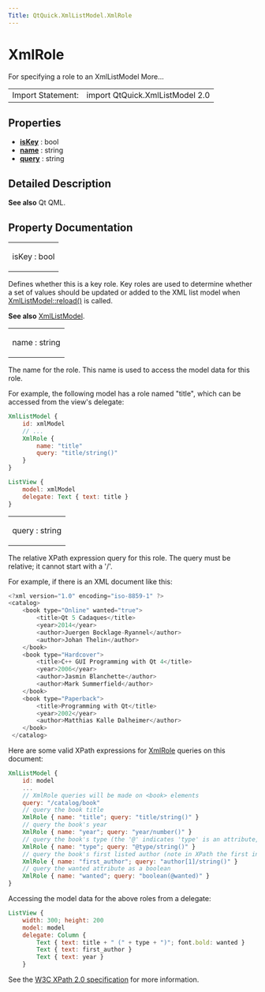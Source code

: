 ```yaml
---
Title: QtQuick.XmlListModel.XmlRole
---
```

        
XmlRole
=======

<span class="subtitle"></span>
For specifying a role to an XmlListModel More...

|                   |                                 |
|-------------------|---------------------------------|
| Import Statement: | import QtQuick.XmlListModel 2.0 |

<span id="properties"></span>
Properties
----------

-   ****[isKey](#isKey-prop)**** : bool
-   ****[name](#name-prop)**** : string
-   ****[query](#query-prop)**** : string

<span id="details"></span>
Detailed Description
--------------------

**See also** Qt QML.

Property Documentation
----------------------

<table>
<colgroup>
<col width="100%" />
</colgroup>
<tbody>
<tr class="odd">
<td><p><span id="isKey-prop"></span><span class="name">isKey</span> : <span class="type">bool</span></p></td>
</tr>
</tbody>
</table>

Defines whether this is a key role. Key roles are used to determine whether a set of values should be updated or added to the XML list model when [XmlListModel::reload()](../QtQuick.XmlListModel.XmlListModel.md#reload-method) is called.

**See also** [XmlListModel](../QtQuick.qtquick-modelviewsdata-modelview.md#xmllistmodel).

<table>
<colgroup>
<col width="100%" />
</colgroup>
<tbody>
<tr class="odd">
<td><p><span id="name-prop"></span><span class="name">name</span> : <span class="type">string</span></p></td>
</tr>
</tbody>
</table>

The name for the role. This name is used to access the model data for this role.

For example, the following model has a role named "title", which can be accessed from the view's delegate:

``` qml
XmlListModel {
    id: xmlModel
    // ...
    XmlRole {
        name: "title"
        query: "title/string()"
    }
}
```

``` qml
ListView {
    model: xmlModel
    delegate: Text { text: title }
}
```

<table>
<colgroup>
<col width="100%" />
</colgroup>
<tbody>
<tr class="odd">
<td><p><span id="query-prop"></span><span class="name">query</span> : <span class="type">string</span></p></td>
</tr>
</tbody>
</table>

The relative XPath expression query for this role. The query must be relative; it cannot start with a '/'.

For example, if there is an XML document like this:

``` cpp
<?xml version="1.0" encoding="iso-8859-1" ?>
<catalog>
    <book type="Online" wanted="true">
        <title>Qt 5 Cadaques</title>
        <year>2014</year>
        <author>Juergen Bocklage-Ryannel</author>
        <author>Johan Thelin</author>
    </book>
    <book type="Hardcover">
        <title>C++ GUI Programming with Qt 4</title>
        <year>2006</year>
        <author>Jasmin Blanchette</author>
        <author>Mark Summerfield</author>
    </book>
    <book type="Paperback">
        <title>Programming with Qt</title>
        <year>2002</year>
        <author>Matthias Kalle Dalheimer</author>
    </book>
 </catalog>
```

Here are some valid XPath expressions for [XmlRole](index.html) queries on this document:

``` qml
XmlListModel {
    id: model
    ...
    // XmlRole queries will be made on <book> elements
    query: "/catalog/book"
    // query the book title
    XmlRole { name: "title"; query: "title/string()" }
    // query the book's year
    XmlRole { name: "year"; query: "year/number()" }
    // query the book's type (the '@' indicates 'type' is an attribute, not an element)
    XmlRole { name: "type"; query: "@type/string()" }
    // query the book's first listed author (note in XPath the first index is 1, not 0)
    XmlRole { name: "first_author"; query: "author[1]/string()" }
    // query the wanted attribute as a boolean
    XmlRole { name: "wanted"; query: "boolean(@wanted)" }
}
```

Accessing the model data for the above roles from a delegate:

``` qml
ListView {
    width: 300; height: 200
    model: model
    delegate: Column {
        Text { text: title + " (" + type + ")"; font.bold: wanted }
        Text { text: first_author }
        Text { text: year }
    }
```

See the [W3C XPath 2.0 specification](http://www.w3.org/TR/xpath20/) for more information.

